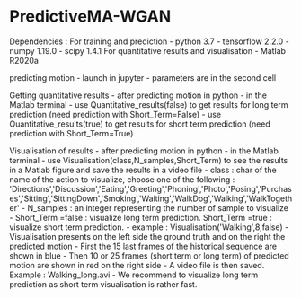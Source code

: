 # PredictiveMA-WGAN



Dependencies : For training and prediction - python 3.7 - tensorflow 2.2.0 - numpy 1.19.0 - scipy 1.4.1 For quantitative results and visualisation - Matlab R2020a

predicting motion - launch in jupyter - parameters are in the second cell

Getting quantitative results - after predicting motion in python - in the Matlab terminal - use Quantitative_results(false) to get results for long term prediction (need prediction with Short_Term=False) - use Quantitative_results(true) to get results for short term prediction (need prediction with Short_Term=True)

Visualisation of results - after predicting motion in python - in the Matlab terminal - use Visualisation(class,N_samples,Short_Term) to see the results in a Matlab figure and save the results in a video file - class : char of the name of the action to visualize, choose one of the following : 'Directions','Discussion','Eating','Greeting','Phoning','Photo','Posing','Purchases','Sitting','SittingDown','Smoking','Waiting','WalkDog','Walking','WalkTogether' - N_samples : an integer representing the number of sample to visualize - Short_Term =false : visualize long term prediction. Short_Term =true : visualize short term prediction. - example : Visualisation('Walking',8,false) - Visualisation presents on the left side the ground truth and on the right the predicted motion - First the 15 last frames of the historical sequence are shown in blue - Then 10 or 25 frames (short term or long term) of predicted motion are shown in red on the right side - A video file is then saved. Example : Walking_long.avi - We recommend to visualize long term prediction as short term visualisation is rather fast.
